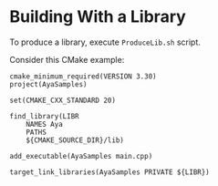 # Building With a Library

To produce a library, execute `ProduceLib.sh` script.

Consider this CMake example:
```
cmake_minimum_required(VERSION 3.30)
project(AyaSamples)

set(CMAKE_CXX_STANDARD 20)

find_library(LIBR
    NAMES Aya
    PATHS
    ${CMAKE_SOURCE_DIR}/lib)

add_executable(AyaSamples main.cpp)

target_link_libraries(AyaSamples PRIVATE ${LIBR})
```

